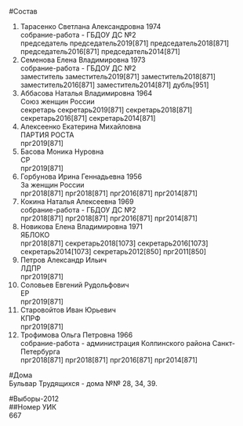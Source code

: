 #Состав  
1. Тарасенко Светлана Александровна 1974  
    собрание-работа - ГБДОУ ДС №2  
    председатель председатель2019[871] председатель2018[871] председатель2016[871] председатель2014[871]  
2. Семенова Елена Владимировна 1973  
    собрание-работа - ГБДОУ ДС №2  
    заместитель заместитель2019[871] заместитель2018[871] заместитель2016[871] заместитель2014[871] дубль[951]  
3. Аббасова Наталья Владимировна 1964  
    Союз женщин России  
    секретарь секретарь2019[871] секретарь2018[871] секретарь2016[871] секретарь2014[871]  
4. Алексеенко Екатерина Михайловна  
    ПАРТИЯ РОСТА  
    прг2019[871]  
5. Басова Моника Нуровна  
    СР  
    прг2019[871]  
6. Горбунова Ирина Геннадьевна 1956  
    За женщин России  
    прг2018[871] прг2018[871] прг2016[871] прг2014[871]  
7. Кокина Наталья Алексеевна 1969  
    собрание-работа - ГБДОУ ДС №2  
    прг2018[871] прг2018[871] прг2016[871] прг2014[871]  
8. Новикова Елена Владимировна 1971  
    ЯБЛОКО  
    прг2018[871] секретарь2018[1073] секретарь2016[1073] секретарь2014[1073] секретарь2012[850] прг2011[850]  
9. Петров Александр Ильич  
    ЛДПР  
    прг2019[871]  
10. Соловьев Евгений Рудольфович  
    ЕР  
    прг2019[871]  
11. Старовойтов Иван Юрьевич  
    КПРФ  
    прг2019[871]  
12. Трофимова Ольга Петровна 1966  
    собрание-работа - администрация Колпинского района Санкт-Петербурга  
    прг2018[871] прг2018[871] прг2016[871] прг2014[871]  
  
#Дома  
Бульвар Трудящихся - дома №№ 28, 34, 39.  
  
#Выборы-2012  
##Номер УИК  
667  
